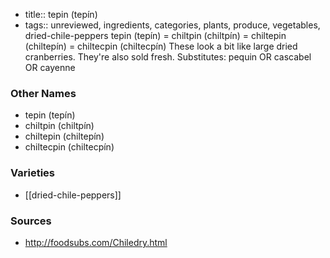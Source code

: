 - title:: tepin (tepín)
- tags:: unreviewed, ingredients, categories, plants, produce, vegetables, dried-chile-peppers
tepin (tepín) = chiltpin (chiltpín) = chiltepin (chiltepín) = chiltecpin (chiltecpín) These look a bit like large dried cranberries. They're also sold fresh. Substitutes: pequin OR cascabel OR cayenne

### Other Names

* tepin (tepín)
* chiltpin (chiltpín)
* chiltepin (chiltepín)
* chiltecpin (chiltecpín)

### Varieties

* [[dried-chile-peppers]]

### Sources
* http://foodsubs.com/Chiledry.html
